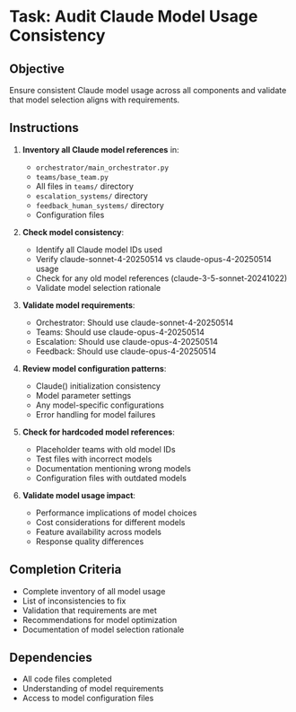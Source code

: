 # Task: Audit Claude Model Usage Consistency

## Objective
Ensure consistent Claude model usage across all components and validate that model selection aligns with requirements.

## Instructions
1. **Inventory all Claude model references** in:
   - `orchestrator/main_orchestrator.py`
   - `teams/base_team.py`
   - All files in `teams/` directory
   - `escalation_systems/` directory
   - `feedback_human_systems/` directory
   - Configuration files

2. **Check model consistency**:
   - Identify all Claude model IDs used
   - Verify claude-sonnet-4-20250514 vs claude-opus-4-20250514 usage
   - Check for any old model references (claude-3-5-sonnet-20241022)
   - Validate model selection rationale

3. **Validate model requirements**:
   - Orchestrator: Should use claude-sonnet-4-20250514
   - Teams: Should use claude-opus-4-20250514
   - Escalation: Should use claude-opus-4-20250514
   - Feedback: Should use claude-opus-4-20250514

4. **Review model configuration patterns**:
   - Claude() initialization consistency
   - Model parameter settings
   - Any model-specific configurations
   - Error handling for model failures

5. **Check for hardcoded model references**:
   - Placeholder teams with old model IDs
   - Test files with incorrect models
   - Documentation mentioning wrong models
   - Configuration files with outdated models

6. **Validate model usage impact**:
   - Performance implications of model choices
   - Cost considerations for different models
   - Feature availability across models
   - Response quality differences

## Completion Criteria
- Complete inventory of all model usage
- List of inconsistencies to fix
- Validation that requirements are met
- Recommendations for model optimization
- Documentation of model selection rationale

## Dependencies
- All code files completed
- Understanding of model requirements
- Access to model configuration files